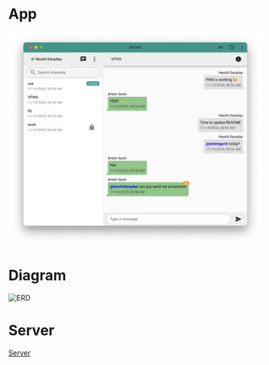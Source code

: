 # App

![App](doc/nextalk_app.png)

# Diagram

![ERD](doc/ERD.png)

# Server

[Server](https://github.com/TechOctopus/nextalk-backend)
